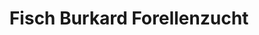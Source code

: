 ---
title: "Fisch Burkard Forellenzucht"
url: /seligenstadt/fisch-burkard-forellenzucht/
shop: Hofladen
---